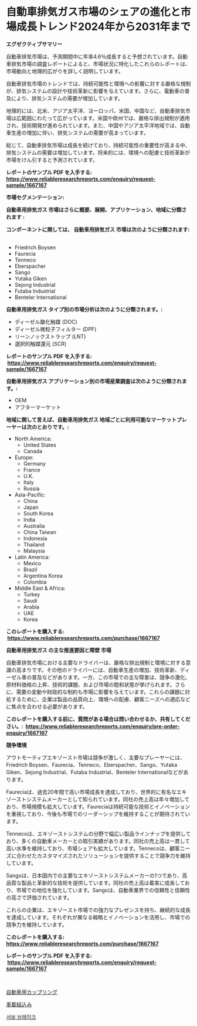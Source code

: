 <p><h1>自動車排気ガス市場のシェアの進化と市場成長トレンド2024年から2031年まで</h1></p><p><strong>エグゼクティブサマリー</strong></p>
<p><p>自動車排気市場は、予測期間中に年率4.6％成長すると予想されています。自動車排気市場の調査レポートによると、市場状況に特化したこれらのレポートは、市場動向と地理的広がりを詳しく説明しています。</p><p>自動車排気市場のトレンドでは、持続可能性と環境への影響に対する厳格な規制が、排気システムの設計や技術革新に影響を与えています。さらに、電動車の普及により、排気システムの需要が増加しています。</p><p>地理的には、北米、アジア太平洋、ヨーロッパ、米国、中国など、自動車排気市場は広範囲にわたって広がっています。米国や欧州では、厳格な排出規制が適用され、技術開発が進められています。また、中国やアジア太平洋地域では、自動車生産の増加に伴い、排気システムの需要が高まっています。</p><p>総じて、自動車排気市場は成長を続けており、持続可能性の重要性が高まる中、排気システムの需要は増加しています。将来的には、環境への配慮と技術革新が市場をけん引すると予測されています。</p></p>
<p><strong>レポートのサンプル PDF を入手する: <a href="https://www.reliableresearchreports.com/enquiry/request-sample/1667167">https://www.reliableresearchreports.com/enquiry/request-sample/1667167</a></strong></p>
<p><strong>市場セグメンテーション:</strong></p>
<p><strong> 自動車用排気ガス 市場はさらに概要、展開、アプリケーション、地域に分類されます :</strong></p>
<p><strong>コンポーネントに関しては、 自動車用排気ガス 市場は次のように分類されます: &nbsp;</strong></p>
<p><ul><li>Friedrich Boysen</li><li>Faurecia</li><li>Tenneco</li><li>Eberspacher</li><li>Sango</li><li>Yutaka Giken</li><li>Sejong Industrial</li><li>Futaba Industrial</li><li>Benteler International</li></ul></p>
<p><strong> 自動車用排気ガス タイプ別の市場分析は次のように分類されます。:</strong></p>
<p><ul><li>ディーゼル酸化触媒 (DOC)</li><li>ディーゼル微粒子フィルター (DPF)</li><li>リーンノックストラップ (LNT)</li><li>選択的触媒還元 (SCR)</li></ul></p>
<p><strong>レポートのサンプル PDF を入手する: &nbsp;<a href="https://www.reliableresearchreports.com/enquiry/request-sample/1667167">https://www.reliableresearchreports.com/enquiry/request-sample/1667167</a></strong></p>
<p><strong> 自動車用排気ガス アプリケーション別の市場産業調査は次のように分類されます。:</strong></p>
<p><ul><li>OEM</li><li>アフターマーケット</li></ul></p>
<p><strong>地域に関して言えば、自動車用排気ガス 地域ごとに利用可能なマーケットプレーヤーは次のとおりです。:</strong></p>
<p><ul>
    <li>
        North America:
        <ul>
            <li>United States</li>
            <li>Canada</li>
        </ul>
    </li>
    <li>
        Europe:
        <ul>
            <li>Germany</li>
            <li>France</li>
            <li>U.K.</li>
            <li>Italy</li>
            <li>Russia</li>
        </ul>
    </li>
    <li>
        Asia-Pacific:
        <ul>
            <li>China</li>
            <li>Japan</li>
            <li>South Korea</li>
            <li>India</li>
            <li>Australia</li>
            <li>China Taiwan</li>
            <li>Indonesia</li>
            <li>Thailand</li>
            <li>Malaysia</li>
        </ul>
    </li>
    <li>
        Latin America:
        <ul>
            <li>Mexico</li>
            <li>Brazil</li>
            <li>Argentina Korea</li>
            <li>Colombia</li>
        </ul>
    </li>
    <li>
        Middle East & Africa:
        <ul>
            <li>Turkey</li>
            <li>Saudi</li>
            <li>Arabia</li>
            <li>UAE</li>
            <li>Korea</li>
        </ul>
    </li>
    </ul></p>
<p><strong>このレポートを購入する: &nbsp;<a href="https://www.reliableresearchreports.com/purchase/1667167">https://www.reliableresearchreports.com/purchase/1667167</a></strong></p>
<p><strong>自動車用排気ガス の主な推進要因と障壁 市場</strong></p>
<p><p>自動車排気市場における主要なドライバーは、厳格な排出規制と環境に対する意識の高まりです。その他のドライバーには、自動車生産の増加、技術革新、ディーゼル車の普及などがあります。一方、この市場での主な障害は、競争の激化、原材料価格の上昇、技術的課題、および市場の飽和状態が挙げられます。さらに、需要の変動や財政的な制約も市場に影響を与えています。これらの課題に対処するために、企業は製品の品質向上、環境への配慮、顧客ニーズへの適応などに焦点を合わせる必要があります。</p></p>
<p><strong>このレポートを購入する前に、質問がある場合は問い合わせるか、共有してください。:&nbsp; <a href="https://www.reliableresearchreports.com/enquiry/pre-order-enquiry/1667167">https://www.reliableresearchreports.com/enquiry/pre-order-enquiry/1667167</a></strong></p>
<p><strong>競争環境</strong></p>
<p><p>アウトモーティブエキゾースト市場は競争が激しく、主要なプレーヤーには、Friedrich Boysen、Faurecia、Tenneco、Eberspacher、Sango、Yutaka Giken、Sejong Industrial、Futaba Industrial、Benteler Internationalなどがあります。</p><p>Faureciaは、過去20年間で高い市場成長を達成しており、世界的に有名なエキゾーストシステムメーカーとして知られています。同社の売上高は年々増加しており、市場規模も拡大しています。Faureciaは持続可能な技術とイノベーションを重視しており、今後も市場でのリーダーシップを維持することが期待されています。</p><p>Tennecoは、エキゾーストシステムの分野で幅広い製品ラインナップを提供しており、多くの自動車メーカーとの取引実績があります。同社の売上高は一貫して高い水準を維持しており、市場シェアも拡大しています。Tennecoは、顧客ニーズに合わせたカスタマイズされたソリューションを提供することで競争力を維持しています。</p><p>Sangoは、日本国内での主要なエキゾーストシステムメーカーの1つであり、高品質な製品と革新的な技術を提供しています。同社の売上高は着実に成長しており、市場での地位を強化しています。Sangoは、自動車業界での信頼性と信頼性の高さで評価されています。</p><p>これらの企業は、エキゾースト市場での強力なプレゼンスを持ち、継続的な成長を達成しています。それぞれが異なる戦略とイノベーションを活用し、市場での競争力を維持しています。</p></p>
<p><strong>このレポートを購入する: &nbsp; <a href="https://www.reliableresearchreports.com/purchase/1667167">https://www.reliableresearchreports.com/purchase/1667167</a></strong></p>
<p><strong>レポートのサンプル PDF を入手する: &nbsp;<a href="https://www.reliableresearchreports.com/enquiry/request-sample/1667167">https://www.reliableresearchreports.com/enquiry/request-sample/1667167</a></strong><strong></strong></p>
<p>&nbsp;</p>
<p><p><a href="https://github.com/Calvi3ynJerde867/Market-Research-Report-List-1/blob/main/262127414452.md">自動車用カップリング</a></p><p><a href="https://github.com/JacksonWiza1924/Market-Research-Report-List-1/blob/main/206936214453.md">車載組込み</a></p><p><a href="https://github.com/RichardLueilwitz787/Market-Research-Report-List-1/blob/main/973149413629.md">서보 브레이크</a></p></p>